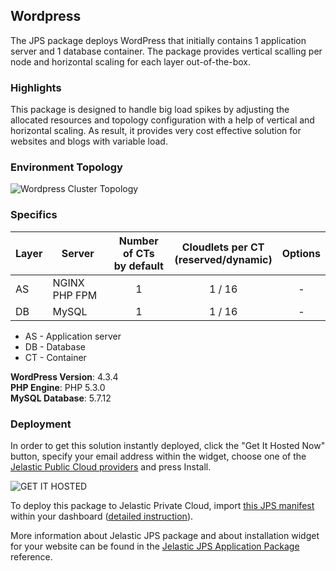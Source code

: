 ##  Wordpress

The JPS package deploys WordPress that initially contains 1 application server and 1 database container. The package provides vertical scalling per node and horizontal scaling for each layer out-of-the-box.

### Highlights
This package is designed to handle big load spikes by adjusting the allocated resources and topology configuration with a help of vertical and horizontal scaling. As result, it provides very cost effective solution for websites and blogs with variable load.

### Environment Topology

![Wordpress Cluster Topology](https://docs.google.com/drawings/d/1mpRISbXAX4TdISQXle2Jv0u9g4QTtgAPJZP7_K2clpw/pub?w=505&h=216)

### Specifics

Layer                |     Server    | Number of CTs <br/> by default | Cloudlets per CT <br/> (reserved/dynamic) | Options
-------------------- | --------------| :----------------------------: | :---------------------------------------: | :-----:
AS                   | NGINX PHP FPM |       1                        |           1 / 16                          | -
DB                   |    MySQL      |       1                        |           1 / 16                           | -

* AS - Application server 
* DB - Database 
* CT - Container

**WordPress Version**: 4.3.4<br/>
**PHP Engine**: PHP 5.3.0<br/>
**MySQL Database**: 5.7.12

### Deployment

In order to get this solution instantly deployed, click the "Get It Hosted Now" button, specify your email address within the widget, choose one of the [Jelastic Public Cloud providers](https://jelastic.cloud) and press Install.

![GET IT HOSTED](https://raw.githubusercontent.com/jelastic-jps/jpswiki/master/images/getithosted.png)

To deploy this package to Jelastic Private Cloud, import [this JPS manifest](../../../raw/master/wordpress/manifest.jps) within your dashboard ([detailed instruction](https://docs.jelastic.com/environment-export-import#import)).

More information about Jelastic JPS package and about installation widget for your website can be found in the [Jelastic JPS Application Package](https://github.com/jelastic-jps/jpswiki/wiki/Jelastic-JPS-Application-Package) reference.
